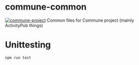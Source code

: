 # commune-common
[![commune-project](https://circleci.com/gh/commune-project/common.svg?style=shield)](https://circleci.com/gh/commune-project/common)
Common files for Commune project (mainly ActivityPub things)

# Unittesting
`npm run test`